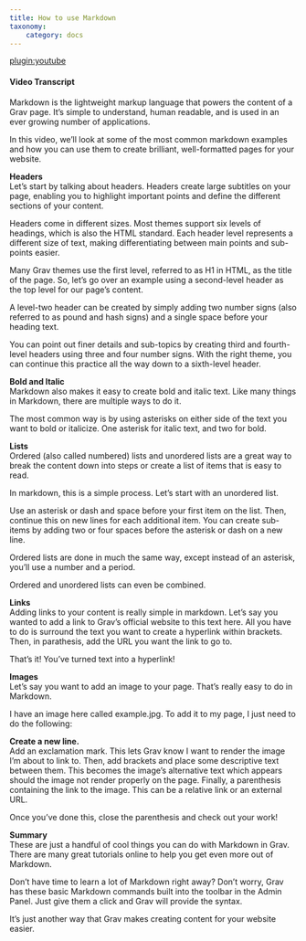 ```yaml
---
title: How to use Markdown
taxonomy:
    category: docs
---
```


[plugin:youtube](https://www.youtube.com/watch?v=tUeTI6QFcEM)

#### Video Transcript

Markdown is the lightweight markup language that powers the content of a Grav page. It’s simple to understand, human readable, and is used in an ever growing number of applications.

In this video, we’ll look at some of the most common markdown examples and how you can use them to create brilliant, well-formatted pages for your website.

**Headers**  
Let’s start by talking about headers. Headers create large subtitles on your page, enabling you to highlight important points and define the different sections of your content.

Headers come in different sizes. Most themes support six levels of headings, which is also the HTML standard. Each header level represents a different size of text, making differentiating between main points and sub-points easier.

Many Grav themes use the first level, referred to as H1 in HTML, as the title of the page. So, let’s go over an example using a second-level header as the top level for our page’s content.

A level-two header can be created by simply adding two number signs (also referred to as pound and hash signs) and a single space before your heading text.

You can point out finer details and sub-topics by creating third and fourth-level headers using three and four number signs. With the right theme, you can continue this practice all the way down to a sixth-level header.

**Bold and Italic**  
Markdown also makes it easy to create bold and italic text. Like many things in Markdown, there are multiple ways to do it.

The most common way is by using asterisks on either side of the text you want to bold or italicize. One asterisk for italic text, and two for bold.

**Lists**  
Ordered (also called numbered) lists and unordered lists are a great way to break the content down into steps or create a list of items that is easy to read.

In markdown, this is a simple process. Let’s start with an unordered list.

Use an asterisk or dash and space before your first item on the list. Then, continue this on new lines for each additional item. You can create sub-items by adding two or four spaces before the asterisk or dash on a new line.

Ordered lists are done in much the same way, except instead of an asterisk, you’ll use a number and a period.

Ordered and unordered lists can even be combined.

**Links**  
Adding links to your content is really simple in markdown. Let’s say you wanted to add a link to Grav’s official website to this text here. All you have to do is surround the text you want to create a hyperlink within brackets. Then, in parathesis, add the URL you want the link to go to.

That’s it! You’ve turned text into a hyperlink!

**Images**  
Let’s say you want to add an image to your page. That’s really easy to do in Markdown.

I have an image here called example.jpg. To add it to my page, I just need to do the following:

**Create a new line.**  
Add an exclamation mark. This lets Grav know I want to render the image I’m about to link to.
Then, add brackets and place some descriptive text between them. This becomes the image’s alternative text which appears should the image not render properly on the page.
Finally, a parenthesis containing the link to the image. This can be a relative link or an external URL.

Once you’ve done this, close the parenthesis and check out your work!  

**Summary**  
These are just a handful of cool things you can do with Markdown in Grav. There are many great tutorials online to help you get even more out of Markdown.

Don’t have time to learn a lot of Markdown right away? Don’t worry, Grav has these basic Markdown commands built into the toolbar in the Admin Panel. Just give them a click and Grav will provide the syntax.

It’s just another way that Grav makes creating content for your website easier.
